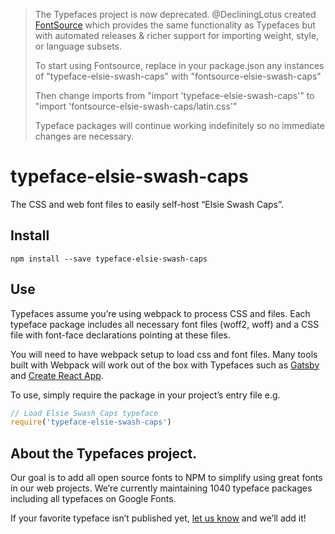 >The Typefaces project is now deprecated. @DecliningLotus created
[FontSource](https://github.com/fontsource/fontsource) which provides the
same functionality as Typefaces but with automated releases & richer
support for importing weight, style, or language subsets.
>
>To start using Fontsource, replace in your package.json any instances of
"typeface-elsie-swash-caps" with "fontsource-elsie-swash-caps"
>
> Then change imports from "import 'typeface-elsie-swash-caps'" to "import 'fontsource-elsie-swash-caps/latin.css'"
>
>Typeface packages will continue working indefinitely so no immediate
>changes are necessary.

# typeface-elsie-swash-caps

The CSS and web font files to easily self-host “Elsie Swash Caps”.

## Install

`npm install --save typeface-elsie-swash-caps`

## Use

Typefaces assume you’re using webpack to process CSS and files. Each typeface
package includes all necessary font files (woff2, woff) and a CSS file with
font-face declarations pointing at these files.

You will need to have webpack setup to load css and font files. Many tools built
with Webpack will work out of the box with Typefaces such as [Gatsby](https://github.com/gatsbyjs/gatsby)
and [Create React App](https://github.com/facebookincubator/create-react-app).

To use, simply require the package in your project’s entry file e.g.

```javascript
// Load Elsie Swash Caps typeface
require('typeface-elsie-swash-caps')
```

## About the Typefaces project.

Our goal is to add all open source fonts to NPM to simplify using great fonts in
our web projects. We’re currently maintaining 1040 typeface packages
including all typefaces on Google Fonts.

If your favorite typeface isn’t published yet, [let us know](https://github.com/KyleAMathews/typefaces)
and we’ll add it!
